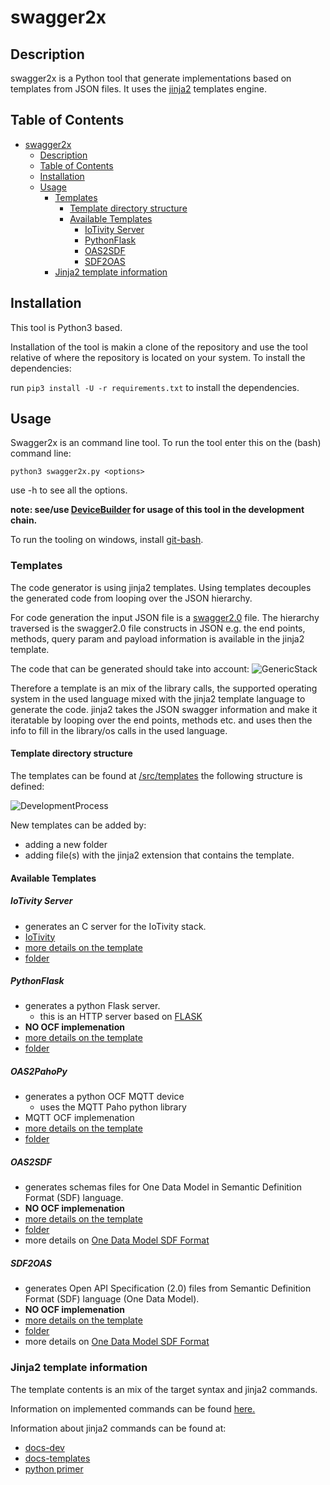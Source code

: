 # swagger2x

## Description

swagger2x is a Python tool that generate implementations based on templates from JSON files.
It uses the [jinja2](https://jinja.palletsprojects.com/en/2.11.x/) templates engine.

## Table of Contents

- [swagger2x](#swagger2x)
  - [Description](#description)
  - [Table of Contents](#table-of-contents)
  - [Installation](#installation)
  - [Usage](#usage)
    - [Templates](#templates)
      - [Template directory structure](#template-directory-structure)
      - [Available Templates](#available-templates)
        - [IoTivity Server](#iotivity-server)
        - [PythonFlask](#pythonflask)
        - [OAS2SDF](#oas2sdf)
        - [SDF2OAS](#sdf2oas)
    - [Jinja2 template information](#jinja2-template-information)
  
## Installation

This tool is Python3 based.

Installation of the tool is makin a clone of the repository and
use the tool relative of where the repository is located on your system.
To install the dependencies:

run ```pip3 install -U -r requirements.txt``` to install the dependencies.

## Usage

Swagger2x is an command line tool.
To run the tool enter this on the (bash) command line:

```python3 swagger2x.py <options>```

use -h to see all the options.

__note: see/use [DeviceBuilder](https://openconnectivityfoundation.github.io/DeviceBuilder/) for usage of this tool in the development chain.__

To run the tooling on windows, install [git-bash](https://gitforwindows.org/).

### Templates

The code generator is using jinja2 templates.
Using templates decouples the generated code from looping over the JSON hierarchy.

For code generation the input JSON file is a [swagger2.0](https://github.com/OAI/OpenAPI-Specification/blob/master/versions/2.0.md) file.
The hierarchy traversed is the swagger2.0 file constructs in JSON 
e.g. the end points, methods, query param and payload information is available in the jinja2 template.

The code that can be generated should take into account:
![GenericStack](https://openconnectivityfoundation.github.io/swagger2x/data/generic-stack.png)

Therefore a template is an mix of the library calls, the supported operating system in the used language mixed with the jinja2 template language to generate the code.
jinja2 takes the JSON swagger information and make it iteratable by looping over the end points, methods etc. and uses then the info to fill in the library/os calls in the used language.

#### Template directory structure

The templates can be found at [/src/templates](https://github.com/openconnectivityfoundation/swagger2x/tree/master/src/templates)
the following structure is defined:

![DevelopmentProcess](https://openconnectivityfoundation.github.io/swagger2x/data/structure.png)

New templates can be added by:

- adding a new folder
- adding file(s) with the jinja2 extension that contains the template.

#### Available Templates

##### IoTivity Server

- generates an C server for the IoTivity stack.
- [IoTivity](https://iotivity.org/)
- [more details on the template](/swagger2x/src/templates/IOTivity-lite)
- [folder](https://github.com/openconnectivityfoundation/swagger2x/tree/master/src/templates/IOTivity-lite)

##### PythonFlask

- generates a python Flask server.
  - this is an HTTP server based on [FLASK](https://flask.palletsprojects.com/en/1.1.x/)
- __NO OCF implemenation__
- [more details on the template](/swagger2x/src/templates/PythonFlask)
- [folder](https://github.com/openconnectivityfoundation/swagger2x/tree/master/src/templates/PythonFlask) 

##### OAS2PahoPy

- generates a python OCF MQTT device
  - uses the MQTT Paho python library
- MQTT OCF implemenation
- [more details on the template](/swagger2x/src/templates/OAS2PahoPy)
- [folder](https://github.com/openconnectivityfoundation/swagger2x/tree/master/src/templates/OAS2PahoPy/) 

##### OAS2SDF

- generates schemas files for One Data Model in Semantic Definition Format (SDF) language.  
- __NO OCF implemenation__
- [more details on the template](/swagger2x/src/templates/one-data-model)
- [folder](https://github.com/openconnectivityfoundation/swagger2x/tree/master/src/templates/one-data-model)
- more details on [One Data Model SDF Format](https://github.com/one-data-model/language)

##### SDF2OAS

- generates Open API Specification (2.0) files from Semantic Definition Format (SDF) language (One Data Model).  
- __NO OCF implemenation__
- [more details on the template](/swagger2x/src/templates/SDF2OAS)
- [folder](https://github.com/openconnectivityfoundation/swagger2x/tree/master/src/templates/SDF2OAS)
- more details on [One Data Model SDF Format](https://github.com/one-data-model/language)  

### Jinja2 template information

The template contents is an mix of the target syntax and jinja2 commands.

Information on implemented commands can be found [here.](https://github.com/openconnectivityfoundation/swagger2x/blob/master/constructs.txt)

Information about jinja2 commands can be found at:

- [docs-dev](http://jinja.pocoo.org/docs/dev/)
- [docs-templates](http://jinja.pocoo.org/docs/dev/templates/)
- [python primer](https://realpython.com/blog/python/primer-on-jinja-templating/)

